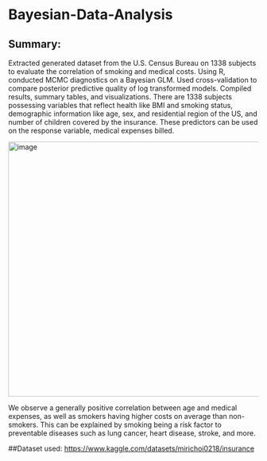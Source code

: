# Bayesian-Data-Analysis

## Summary:
Extracted generated dataset from the U.S. Census Bureau on 1338 subjects to evaluate the correlation of smoking and medical costs. Using R, conducted MCMC diagnostics on a Bayesian GLM. Used cross-validation to compare posterior predictive quality of log transformed models. Compiled results, summary tables, and visualizations. There are 1338 subjects possessing variables that reflect health like BMI and smoking status, demographic information like age, sex, and residential region of the US, and number of children covered by the insurance. These predictors can be used on the response variable, medical expenses billed. 

<img width="600" height="513" alt="image" src="https://github.com/user-attachments/assets/24e38c96-9778-4166-adb4-0b22e8856ca8" />

We observe a generally positive correlation between age and medical expenses, as well as smokers having higher costs on average than non-smokers. This can be explained by smoking being a risk factor to preventable diseases such as lung cancer, heart disease, stroke, and more.

##Dataset used:
https://www.kaggle.com/datasets/mirichoi0218/insurance
